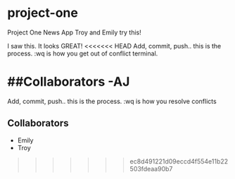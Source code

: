 # project-one
Project One News App
Troy and Emily try this!


I saw this. It looks GREAT!
<<<<<<< HEAD
Add, commit, push.. this is the process. :wq is how you get out of conflict terminal.

##Collaborators
-AJ
=======
Add, commit, push.. this is the process. :wq is how you resolve conflicts

## Collaborators
- Emily
- Troy
>>>>>>> ec8d491221d09eccd4f554e11b22503fdeaa90b7
